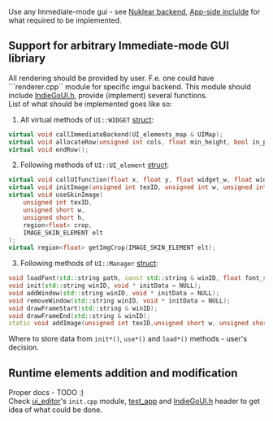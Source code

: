 Use any Immediate-mode gui - see [Nuklear backend](https://github.com/YgorVasilenko/IndieGoUI/blob/main/backends/Nuklear/renderer.cpp), [App-side inclulde](https://github.com/YgorVasilenko/IndieGoUI/blob/main/IndieGoUI.h) for what required to be implemented.<br>

## Support for arbitrary Immediate-mode GUI libriary
All rendering should be provided by user. F.e. one could have ```renderer.cpp`` module for specific imgui backend. This module should include [IndieGoUI.h](https://github.com/YgorVasilenko/IndieGoUI/blob/main/IndieGoUI.h), provide (implement) several functions.<br>
List of what should be implemented goes like so:<br>
1. All virtual methods of ```UI::WIDGET``` [struct](https://github.com/YgorVasilenko/IndieGoUI/blob/main/IndieGoUI.h#L569):
```C++
virtual void callImmediateBackend(UI_elements_map & UIMap);
virtual void allocateRow(unsigned int cols, float min_height, bool in_pixels);
virtual void endRow();
```
2. Following methods of ```UI::UI_element``` [struct](https://github.com/YgorVasilenko/IndieGoUI/blob/main/IndieGoUI.h#L227):
```C++
virtual void callUIfunction(float x, float y, float widget_w, float widget_h);
virtual void initImage(unsigned int texID, unsigned int w, unsigned int h, region<float> crop);
virtual void useSkinImage(
	unsigned int texID,
	unsigned short w,
	unsigned short h,
	region<float> crop,
	IMAGE_SKIN_ELEMENT elt
);
virtual region<float> getImgCrop(IMAGE_SKIN_ELEMENT elt);
```
3. Following methods of ```UI::Manager``` [struct](https://github.com/YgorVasilenko/IndieGoUI/blob/main/IndieGoUI.h#L703):
```C++
void loadFont(std::string path, const std::string & winID, float font_size = 16.f, bool useProjectDir = false, bool cutProjDirFromPath = true);
void init(std::string winID, void * initData = NULL);
void addWindow(std::string winID, void * initData = NULL);
void removeWindow(std::string winID, void * initData = NULL);
void drawFrameStart(std::string & winID);
void drawFrameEnd(std::string & winID);
static void addImage(unsigned int texID,unsigned short w, unsigned short h, region<float> crop);
```

Where to store data from ```init*()```, ```use*()``` and ```load*()``` methods - user's decision.

## Runtime elements addition and modification
Proper docs - TODO :)<br>
Check [ui_editor](https://github.com/YgorVasilenko/IndieGoUI/blob/main/ui_editor/src/init.cpp)'s ```init.cpp``` module, [test_app](https://github.com/YgorVasilenko/IndieGoUI/blob/main/test_app/src/app.cpp) and [IndieGoUI.h](https://github.com/YgorVasilenko/IndieGoUI/blob/main/IndieGoUI.h) header to get idea of what could be done.<br>